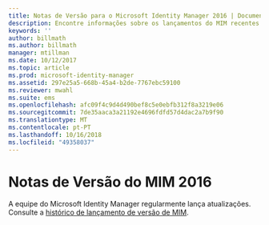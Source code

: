 ```yaml
---
title: Notas de Versão para o Microsoft Identity Manager 2016 | Documentos da Microsoft
description: Encontre informações sobre os lançamentos do MIM recentes.
keywords: ''
author: billmath
ms.author: billmath
manager: mtillman
ms.date: 10/12/2017
ms.topic: article
ms.prod: microsoft-identity-manager
ms.assetid: 297e25a5-668b-45a4-b2de-7767ebc59100
ms.reviewer: mwahl
ms.suite: ems
ms.openlocfilehash: afc09f4c9d4d490bef8c5e0ebfb312f8a3219e06
ms.sourcegitcommit: 7de35aaca3a21192e4696fdfd57d4dac2a7b9f90
ms.translationtype: MT
ms.contentlocale: pt-PT
ms.lasthandoff: 10/16/2018
ms.locfileid: "49358037"
---
```

# <a name="release-notes-for-mim-2016"></a>Notas de Versão do MIM 2016
A equipe do Microsoft Identity Manager regularmente lança atualizações. Consulte a [histórico de lançamento de versão de MIM](reference/version-history.md).
